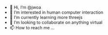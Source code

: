 - 👋 Hi, I’m @jwoa
- 👀 I’m interested in human computer interaction
- 🌱 I’m currently learning more threejs
- 💞️ I’m looking to collaborate on anything virtual
- 📫 How to reach me ...

<!---
jwoa/jwoa is a ✨ special ✨ repository because its `README.md` (this file) appears on your GitHub profile.
You can click the Preview link to take a look at your changes.
--->
